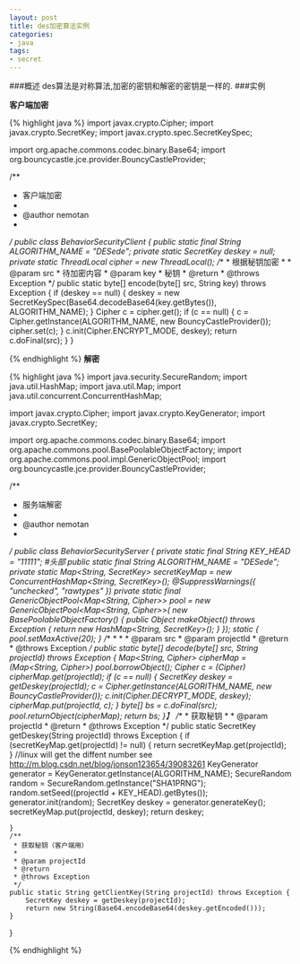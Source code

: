 ```yaml
---
layout: post
title: des加密算法实例
categories:
- java
tags:
- secret
---
```

###概述
des算法是对称算法,加密的密钥和解密的密钥是一样的.
###实例

**客户端加密**

{% highlight java %}
import javax.crypto.Cipher;
import javax.crypto.SecretKey;
import javax.crypto.spec.SecretKeySpec;

import org.apache.commons.codec.binary.Base64;
import org.bouncycastle.jce.provider.BouncyCastleProvider;

/**
 * 客户端加密
 * 
 * @author nemotan
 * 
 */
public class BehaviorSecurityClient {
	public static final String ALGORITHM_NAME = "DESede";
	private static SecretKey deskey = null;
	private static ThreadLocal<Cipher> cipher = new ThreadLocal<Cipher>();
    /**
	 * 根据秘钥加密
	 * 
	 * @param src
	 *            待加密内容
	 * @param key
	 *            秘钥
	 * @return
	 * @throws Exception
	 */
	public static byte[] encode(byte[] src, String key) throws Exception {
		if (deskey == null) {
			deskey = new SecretKeySpec(Base64.decodeBase64(key.getBytes()),
					ALGORITHM_NAME);
		}
		Cipher c = cipher.get();
		if (c == null) {
			c = Cipher.getInstance(ALGORITHM_NAME, new BouncyCastleProvider());
			cipher.set(c);
		}
		c.init(Cipher.ENCRYPT_MODE, deskey);
		return c.doFinal(src);
	}
}

{% endhighlight %}
**解密**

{% highlight java %}
import java.security.SecureRandom;
import java.util.HashMap;
import java.util.Map;
import java.util.concurrent.ConcurrentHashMap;

import javax.crypto.Cipher;
import javax.crypto.KeyGenerator;
import javax.crypto.SecretKey;

import org.apache.commons.codec.binary.Base64;
import org.apache.commons.pool.BasePoolableObjectFactory;
import org.apache.commons.pool.impl.GenericObjectPool;
import org.bouncycastle.jce.provider.BouncyCastleProvider;

/**
 * 服务端解密
 * 
 * @author nemotan
 * 
 */
public class BehaviorSecurityServer {
	private static final String KEY_HEAD = "11111"; #头部
	public static final String ALGORITHM_NAME = "DESede";
	private static Map<String, SecretKey> secretKeyMap = new ConcurrentHashMap<String, SecretKey>();
	@SuppressWarnings({ "unchecked", "rawtypes" })
	private static final GenericObjectPool<Map<String, Cipher>> pool = new GenericObjectPool<Map<String, Cipher>>(
			new BasePoolableObjectFactory() {
				public Object makeObject() throws Exception {
					return new HashMap<String, SecretKey>();
				}
			});
	static {
		pool.setMaxActive(20);
	}
	/**
	 * 
	 * 
	 * @param src
	 * @param projectId
	 * @return
	 * @throws Exception
	 */
	public static byte[] decode(byte[] src, String projectId) throws Exception {
		Map<String, Cipher> cipherMap = (Map<String, Cipher>) pool.borrowObject();
		Cipher c = (Cipher) cipherMap.get(projectId);
		if (c == null) {
			SecretKey deskey = getDeskey(projectId);
			c = Cipher.getInstance(ALGORITHM_NAME, new BouncyCastleProvider());
			c.init(Cipher.DECRYPT_MODE, deskey);
			cipherMap.put(projectId, c);
		}
		byte[] bs = c.doFinal(src);
		pool.returnObject(cipherMap);
		return bs;
	}】
	/**
	 * 获取秘钥
	 * 
	 * @param projectId
	 * @return
	 * @throws Exception
	 */
	public static SecretKey getDeskey(String projectId) throws Exception {
		if (secretKeyMap.get(projectId) != null) {
			return secretKeyMap.get(projectId);
		}
		//linux will get the diffent number see http://m.blog.csdn.net/blog/jonson123654/39083261
		KeyGenerator generator = KeyGenerator.getInstance(ALGORITHM_NAME);
		SecureRandom random = SecureRandom.getInstance("SHA1PRNG");
        random.setSeed((projectId + KEY_HEAD).getBytes());
		generator.init(random);
		SecretKey deskey = generator.generateKey();
		secretKeyMap.put(projectId, deskey);
		return deskey;

	}
	/**
	 * 获取秘钥（客户端用）
	 * 
	 * @param projectId
	 * @return
	 * @throws Exception
	 */
	public static String getClientKey(String projectId) throws Exception {
		SecretKey deskey = getDeskey(projectId);
		return new String(Base64.encodeBase64(deskey.getEncoded()));
	}
}

{% endhighlight %}
